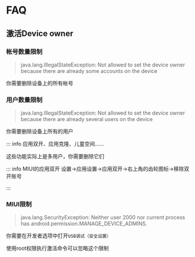 # FAQ

## 激活Device owner

### 帐号数量限制

> java.lang.IllegalStateException: Not allowed to set the device owner because there are already some accounts on the device

你需要删除设备上的所有帐号

### 用户数量限制

> java.lang.IllegalStateException: Not allowed to set the device owner because there are already several users on the device

你需要删除设备上所有的用户

::: info 应用双开、应用克隆、儿童空间……

这些功能实际上是多用户，你需要删除它们

::: info MIUI的应用双开
设置->应用设置->应用双开->右上角的齿轮图标->移除双开账号

:::

### MIUI限制

> java.lang.SecurityException: Neither user 2000 nor current process has android.permission.MANAGE_DEVICE_ADMINS.

你需要在开发者选项中打开`USB调试（安全设置）`

使用root权限执行激活命令可以忽略这个限制
